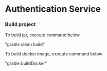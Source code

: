 # Authentication Service

### Build project

To build jar, execute command below

"gradle clean build"

To build docker image, execute command below

"gradle buildDocker"


